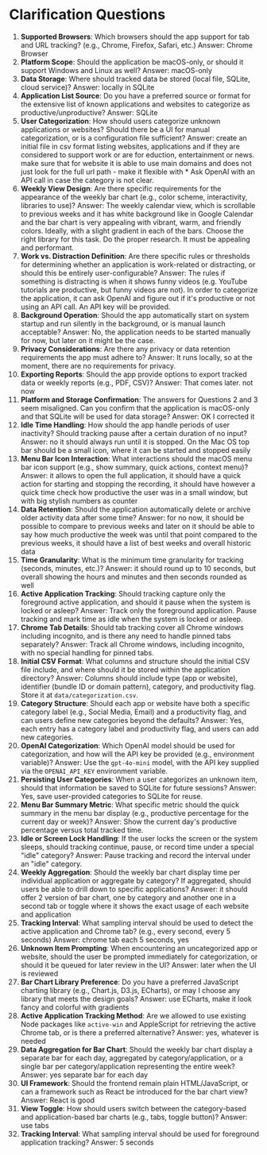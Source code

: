 # Clarification Questions

1. **Supported Browsers**: Which browsers should the app support for tab and URL tracking? (e.g., Chrome, Firefox, Safari, etc.)
Answer: Chrome Browser
2. **Platform Scope**: Should the application be macOS-only, or should it support Windows and Linux as well? Answer: macOS-only
3. **Data Storage**: Where should tracked data be stored (local file, SQLite, cloud service)? Answer: locally in SQLite
4. **Application List Source**: Do you have a preferred source or format for the extensive list of known applications and websites to categorize as productive/unproductive? Answer: SQLite
5. **User Categorization**: How should users categorize unknown applications or websites? Should there be a UI for manual categorization, or is a configuration file sufficient? Answer: create an initial file in csv format listing websites, applications and if they are considered to support work or are for eduction, entertainment or news. make sure that for website it is able to use main domains and does not just look for the full url path - make it flexible with *
Ask OpenAI with an API call in case the category is not clear.
6. **Weekly View Design**: Are there specific requirements for the appearance of the weekly bar chart (e.g., color scheme, interactivity, libraries to use)? Answer: The weekly calendar view, which is scrollable to previous weeks and it has white background like in Google Calendar and the bar chart is very appealing with vibrant, warm, and friendly colors. Ideally, with a slight gradient in each of the bars. Choose the right library for this task. Do the proper research. It must be appealing and performant. 
7. **Work vs. Distraction Definition**: Are there specific rules or thresholds for determining whether an application is work-related or distracting, or should this be entirely user-configurable? Answer: The rules if something is distracting is when it shows funny videos (e.g. YouTube tutorials are productive, but funny videos are not). In order to categorize the application, it can ask OpenAI and figure out if it's productive or not using an API call. An API key will be provided. 
8. **Background Operation**: Should the app automatically start on system startup and run silently in the background, or is manual launch acceptable? Answer: No, the application needs to be started manually for now, but later on it might be the case. 
9. **Privacy Considerations**: Are there any privacy or data retention requirements the app must adhere to? Answer: It runs locally, so at the moment, there are no requirements for privacy. 
10. **Exporting Reports**: Should the app provide options to export tracked data or weekly reports (e.g., PDF, CSV)? Answer: That comes later. not now
11. **Platform and Storage Confirmation**: The answers for Questions 2 and 3 seem misaligned. Can you confirm that the application is macOS-only and that SQLite will be used for data storage? Answer: OK I corrected it
12. **Idle Time Handling**: How should the app handle periods of user inactivity? Should tracking pause after a certain duration of no input? Answer: no it should always run until it is stopped. On the Mac OS top bar should be a small icon, where it can be started and stopped easily
13. **Menu Bar Icon Interaction**: What interactions should the macOS menu bar icon support (e.g., show summary, quick actions, context menu)? Answer: it allows to open the full application, it should have a quick action for starting and stopping the recording, it should have however a quick time check how productive the user was in a small window, but with big stylish numbers as counter
14. **Data Retention**: Should the application automatically delete or archive older activity data after some time? Answer: for no now, it should be possible to compare to previous weeks and later on it should be able to say how much productive the week was until that point compared to the previous weeks, it should have a list of best weeks and overall historic data
15. **Time Granularity**: What is the minimum time granularity for tracking (seconds, minutes, etc.)? Answer: it should round up to 10 seconds, but overall showing the hours and minutes and then seconds rounded as well
16. **Active Application Tracking**: Should tracking capture only the foreground active application, and should it pause when the system is locked or asleep?
Answer: Track only the foreground application. Pause tracking and mark time as idle when the system is locked or asleep.
17. **Chrome Tab Details**: Should tab tracking cover all Chrome windows including incognito, and is there any need to handle pinned tabs separately?
Answer: Track all Chrome windows, including incognito, with no special handling for pinned tabs.
18. **Initial CSV Format**: What columns and structure should the initial CSV file include, and where should it be stored within the application directory?
Answer: Columns should include type (app or website), identifier (bundle ID or domain pattern), category, and productivity flag. Store it at `data/categorization.csv`.
19. **Category Structure**: Should each app or website have both a specific category label (e.g., Social Media, Email) and a productivity flag, and can users define new categories beyond the defaults?
Answer: Yes, each entry has a category label and productivity flag, and users can add new categories.
20. **OpenAI Categorization**: Which OpenAI model should be used for categorization, and how will the API key be provided (e.g., environment variable)?
Answer: Use the `gpt-4o-mini` model, with the API key supplied via the `OPENAI_API_KEY` environment variable.
21. **Persisting User Categories**: When a user categorizes an unknown item, should that information be saved to SQLite for future sessions?
Answer: Yes, save user-provided categories to SQLite for reuse.
22. **Menu Bar Summary Metric**: What specific metric should the quick summary in the menu bar display (e.g., productive percentage for the current day or week)?
Answer: Show the current day's productive percentage versus total tracked time.
23. **Idle or Screen Lock Handling**: If the user locks the screen or the system sleeps, should tracking continue, pause, or record time under a special "idle" category?
Answer: Pause tracking and record the interval under an "idle" category.
24. **Weekly Aggregation**: Should the weekly bar chart display time per individual application or aggregate by category? If aggregated, should users be able to drill down to specific applications? Answer: it should offer 2 version of bar chart, one by category and another one in a second tab or toggle where it shows the exact usage of each website and application
25. **Tracking Interval**: What sampling interval should be used to detect the active application and Chrome tab? (e.g., every second, every 5 seconds) Answer: chrome tab each 5 seconds, yes
26. **Unknown Item Prompting**: When encountering an uncategorized app or website, should the user be prompted immediately for categorization, or should it be queued for later review in the UI? Answer:  later when the UI is reviewed
27. **Bar Chart Library Preference**: Do you have a preferred JavaScript charting library (e.g., Chart.js, D3.js, ECharts), or may I choose any library that meets the design goals? Answer: use ECharts, make it look fancy and colorful with gradients
28. **Active Application Tracking Method**: Are we allowed to use existing Node packages like `active-win` and AppleScript for retrieving the active Chrome tab, or is there a preferred alternative? Answer: yes, whatever is needed
29. **Data Aggregation for Bar Chart**: Should the weekly bar chart display a separate bar for each day, aggregated by category/application, or a single bar per category/application representing the entire week? Answer: yes separate bar for each day
30. **UI Framework**: Should the frontend remain plain HTML/JavaScript, or can a framework such as React be introduced for the bar chart view? Answer: React is good
31. **View Toggle**: How should users switch between the category-based and application-based bar charts (e.g., tabs, toggle button)? Answer: use tabs
32. **Tracking Interval**: What sampling interval should be used for foreground application tracking? Answer: 5 seconds
